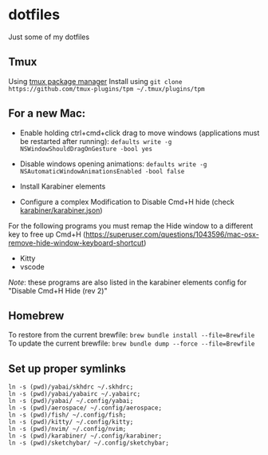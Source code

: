 dotfiles
========

Just some of my dotfiles

## Tmux
Using [tmux package manager](https://github.com/tmux-plugins/tpm)
Install using `git clone https://github.com/tmux-plugins/tpm ~/.tmux/plugins/tpm`


## For a new Mac:

- Enable holding ctrl+cmd+click drag to move windows (applications must be restarted after running): `defaults write -g NSWindowShouldDragOnGesture -bool yes`
- Disable windows opening animations: `defaults write -g NSAutomaticWindowAnimationsEnabled -bool false`


- Install Karabiner elements
- Configure a complex Modification to Disable Cmd+H hide (check [karabiner/karabiner.json](karabiner/karabiner.json))


For the following programs you must remap the Hide window to a different key to free up Cmd+H (https://superuser.com/questions/1043596/mac-osx-remove-hide-window-keyboard-shortcut)
- Kitty
- vscode

*Note*: these programs are also listed in the karabiner elements config for "Disable Cmd+H Hide (rev 2)"

## Homebrew

To restore from the current brewfile: `brew bundle install --file=Brewfile`
To update the current brewfile: `brew bundle dump --force --file=Brewfile`



## Set up proper symlinks
```
ln -s (pwd)/yabai/skhdrc ~/.skhdrc;
ln -s (pwd)/yabai/yabairc ~/.yabairc;
ln -s (pwd)/yabai/ ~/.config/yabai;
ln -s (pwd)/aerospace/ ~/.config/aerospace;
ln -s (pwd)/fish/ ~/.config/fish;
ln -s (pwd)/kitty/ ~/.config/kitty;
ln -s (pwd)/nvim/ ~/.config/nvim;
ln -s (pwd)/karabiner/ ~/.config/karabiner;
ln -s (pwd)/sketchybar/ ~/.config/sketchybar;
```
